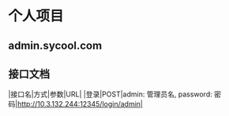 # 个人项目

## admin.sycool.com

## 接口文档

|接口名|方式|参数|URL|
|登录|POST|admin: 管理员名, password: 密码|http://10.3.132.244:12345/login/admin|